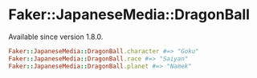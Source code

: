 # Faker::JapaneseMedia::DragonBall

Available since version 1.8.0.

```ruby
Faker::JapaneseMedia::DragonBall.character #=> "Goku"
Faker::JapaneseMedia::DragonBall.race #=> "Saiyan"
Faker::JapaneseMedia::DragonBall.planet #=> "Namek"
```
